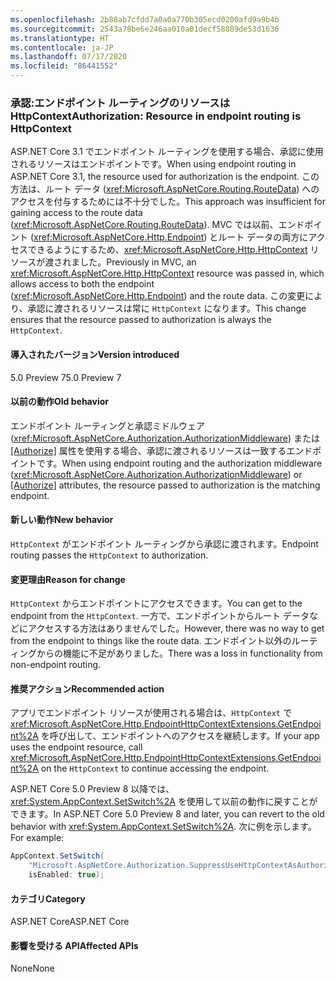 ```yaml
---
ms.openlocfilehash: 2b88ab7cfdd7a0a0a770b305ecd0200afd9a9b4b
ms.sourcegitcommit: 2543a78be6e246aa010a01decf58889de53d1636
ms.translationtype: HT
ms.contentlocale: ja-JP
ms.lasthandoff: 07/17/2020
ms.locfileid: "86441552"
---
```

### <a name="authorization-resource-in-endpoint-routing-is-httpcontext"></a><span data-ttu-id="4b60f-101">承認:エンドポイント ルーティングのリソースは HttpContext</span><span class="sxs-lookup"><span data-stu-id="4b60f-101">Authorization: Resource in endpoint routing is HttpContext</span></span>

<span data-ttu-id="4b60f-102">ASP.NET Core 3.1 でエンドポイント ルーティングを使用する場合、承認に使用されるリソースはエンドポイントです。</span><span class="sxs-lookup"><span data-stu-id="4b60f-102">When using endpoint routing in ASP.NET Core 3.1, the resource used for authorization is the endpoint.</span></span> <span data-ttu-id="4b60f-103">この方法は、ルート データ (<xref:Microsoft.AspNetCore.Routing.RouteData>) へのアクセスを付与するためには不十分でした。</span><span class="sxs-lookup"><span data-stu-id="4b60f-103">This approach was insufficient for gaining access to the route data (<xref:Microsoft.AspNetCore.Routing.RouteData>).</span></span> <span data-ttu-id="4b60f-104">MVC では以前、エンドポイント (<xref:Microsoft.AspNetCore.Http.Endpoint>) とルート データの両方にアクセスできるようにするため、<xref:Microsoft.AspNetCore.Http.HttpContext> リソースが渡されました。</span><span class="sxs-lookup"><span data-stu-id="4b60f-104">Previously in MVC, an <xref:Microsoft.AspNetCore.Http.HttpContext> resource was passed in, which allows access to both the endpoint (<xref:Microsoft.AspNetCore.Http.Endpoint>) and the route data.</span></span> <span data-ttu-id="4b60f-105">この変更により、承認に渡されるリソースは常に `HttpContext` になります。</span><span class="sxs-lookup"><span data-stu-id="4b60f-105">This change ensures that the resource passed to authorization is always the `HttpContext`.</span></span>

#### <a name="version-introduced"></a><span data-ttu-id="4b60f-106">導入されたバージョン</span><span class="sxs-lookup"><span data-stu-id="4b60f-106">Version introduced</span></span>

<span data-ttu-id="4b60f-107">5.0 Preview 7</span><span class="sxs-lookup"><span data-stu-id="4b60f-107">5.0 Preview 7</span></span>

#### <a name="old-behavior"></a><span data-ttu-id="4b60f-108">以前の動作</span><span class="sxs-lookup"><span data-stu-id="4b60f-108">Old behavior</span></span>

<span data-ttu-id="4b60f-109">エンドポイント ルーティングと承認ミドルウェア (<xref:Microsoft.AspNetCore.Authorization.AuthorizationMiddleware>) または [[Authorize]](xref:Microsoft.AspNetCore.Authorization.AuthorizeAttribute) 属性を使用する場合、承認に渡されるリソースは一致するエンドポイントです。</span><span class="sxs-lookup"><span data-stu-id="4b60f-109">When using endpoint routing and the authorization middleware (<xref:Microsoft.AspNetCore.Authorization.AuthorizationMiddleware>) or [[Authorize]](xref:Microsoft.AspNetCore.Authorization.AuthorizeAttribute) attributes, the resource passed to authorization is the matching endpoint.</span></span>

#### <a name="new-behavior"></a><span data-ttu-id="4b60f-110">新しい動作</span><span class="sxs-lookup"><span data-stu-id="4b60f-110">New behavior</span></span>

<span data-ttu-id="4b60f-111">`HttpContext` がエンドポイント ルーティングから承認に渡されます。</span><span class="sxs-lookup"><span data-stu-id="4b60f-111">Endpoint routing passes the `HttpContext` to authorization.</span></span>

#### <a name="reason-for-change"></a><span data-ttu-id="4b60f-112">変更理由</span><span class="sxs-lookup"><span data-stu-id="4b60f-112">Reason for change</span></span>

<span data-ttu-id="4b60f-113">`HttpContext` からエンドポイントにアクセスできます。</span><span class="sxs-lookup"><span data-stu-id="4b60f-113">You can get to the endpoint from the `HttpContext`.</span></span> <span data-ttu-id="4b60f-114">一方で、エンドポイントからルート データなどにアクセスする方法はありませんでした。</span><span class="sxs-lookup"><span data-stu-id="4b60f-114">However, there was no way to get from the endpoint to things like the route data.</span></span> <span data-ttu-id="4b60f-115">エンドポイント以外のルーティングからの機能に不足がありました。</span><span class="sxs-lookup"><span data-stu-id="4b60f-115">There was a loss in functionality from non-endpoint routing.</span></span>

#### <a name="recommended-action"></a><span data-ttu-id="4b60f-116">推奨アクション</span><span class="sxs-lookup"><span data-stu-id="4b60f-116">Recommended action</span></span>

<span data-ttu-id="4b60f-117">アプリでエンドポイント リソースが使用される場合は、`HttpContext` で <xref:Microsoft.AspNetCore.Http.EndpointHttpContextExtensions.GetEndpoint%2A> を呼び出して、エンドポイントへのアクセスを継続します。</span><span class="sxs-lookup"><span data-stu-id="4b60f-117">If your app uses the endpoint resource, call <xref:Microsoft.AspNetCore.Http.EndpointHttpContextExtensions.GetEndpoint%2A> on the `HttpContext` to continue accessing the endpoint.</span></span>

<span data-ttu-id="4b60f-118">ASP.NET Core 5.0 Preview 8 以降では、<xref:System.AppContext.SetSwitch%2A> を使用して以前の動作に戻すことができます。</span><span class="sxs-lookup"><span data-stu-id="4b60f-118">In ASP.NET Core 5.0 Preview 8 and later, you can revert to the old behavior with <xref:System.AppContext.SetSwitch%2A>.</span></span> <span data-ttu-id="4b60f-119">次に例を示します。</span><span class="sxs-lookup"><span data-stu-id="4b60f-119">For example:</span></span>

```csharp
AppContext.SetSwitch(
    "Microsoft.AspNetCore.Authorization.SuppressUseHttpContextAsAuthorizationResource",
    isEnabled: true);
```

#### <a name="category"></a><span data-ttu-id="4b60f-120">カテゴリ</span><span class="sxs-lookup"><span data-stu-id="4b60f-120">Category</span></span>

<span data-ttu-id="4b60f-121">ASP.NET Core</span><span class="sxs-lookup"><span data-stu-id="4b60f-121">ASP.NET Core</span></span>

#### <a name="affected-apis"></a><span data-ttu-id="4b60f-122">影響を受ける API</span><span class="sxs-lookup"><span data-stu-id="4b60f-122">Affected APIs</span></span>

<span data-ttu-id="4b60f-123">None</span><span class="sxs-lookup"><span data-stu-id="4b60f-123">None</span></span>

<!--

#### Affected APIs

Not detectable via API analysis

-->
